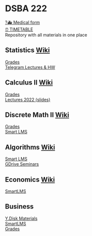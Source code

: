 # DSBA 222
[?🚑 Medical form]()  
[⏰ TIMETABLE](https://docs.google.com/spreadsheets/d/1ylzvoNdYh5TKr248rEWiGCvcLcuvDnDBQjep4i1x9cU/edit#gid=315038514)  
Repository with all materials in one place  

## Statistics [Wiki](http://wiki.cs.hse.ru/Probability_and_Statistics_(DSBA)_2023/24)  

[Grades](https://docs.google.com/spreadsheets/d/10kpnQq2oXg-0iMR7s4KBvbWCcoJhZqg-FFTkE9IV0eU/edit#gid=0)  
[Telegram Lectures & HW](https://t.me/stathard2023)  

## Calculus II [Wiki](http://wiki.cs.hse.ru/Calculus-2_2023/24)

[Grades](https://docs.google.com/spreadsheets/d/1e8MJhZrRCoF2CkCCzki_JBJpuWZkwGKVHFArVBhudT0/edit?usp=sharing)  
[Lectures 2022 (slides)](https://drive.google.com/drive/folders/1c4dpfSOznczM_meshW1rEB4P8vplzJnW)  

## Discrete Math II [Wiki](http://wiki.cs.hse.ru/Discrete_Mathematics_2_DSBA_2023/24)  

[Grades](https://docs.google.com/spreadsheets/d/1ureS1Bm47sETlar8AyFWi26-v9MmsOOoO9N3dqKYAMI/edit#gid=1310085148)  
[Smart LMS](https://edu.hse.ru/course/view.php?id=167270)  

## Algorithms [Wiki](http://wiki.cs.hse.ru/Algorithms_and_Data_Structures_DSBA_2023/24)

[Smart LMS](https://edu.hse.ru/course/view.php?id=175315)  
[GDrive Seminars](https://drive.google.com/drive/folders/1ccoW2pfOuE-RYlJJWIAjRw0IJlVHG4gT)  

## Economics [Wiki](http://wiki.cs.hse.ru/index.php?title=Introduction_to_Micro_and_Macroeconomics_DSBA_2022/2023&action=edit&redlink=1)

[SmartLMS](https://edu.hse.ru/course/view.php?id=167280)  

## Business

[Y.Disk Materials](https://disk.yandex.ru/d/Mgyue8cQRWDBlg)  
[SmartLMS](https://edu.hse.ru/course/view.php?id=167283)  
[Grades](https://docs.google.com/spreadsheets/d/1bLX437VCNwq4kM31CAAPJT8fhJ1LmP4QEht4wZb2e1g/edit?usp=sharing)
